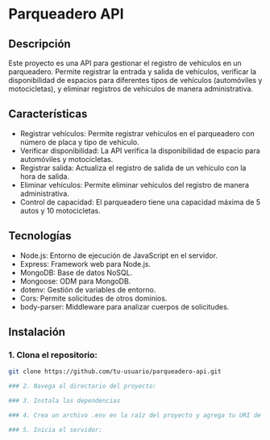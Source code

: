 # Parqueadero API

## Descripción

Este proyecto es una API para gestionar el registro de vehículos en un parqueadero. Permite registrar la entrada y salida de vehículos, verificar la disponibilidad de espacios para diferentes tipos de vehículos (automóviles y motocicletas), y eliminar registros de vehículos de manera administrativa.

## Características

- Registrar vehículos: Permite registrar vehículos en el parqueadero con número de placa y tipo de vehículo.
- Verificar disponibilidad: La API verifica la disponibilidad de espacio para automóviles y motocicletas.
- Registrar salida: Actualiza el registro de salida de un vehículo con la hora de salida.
- Eliminar vehículos: Permite eliminar vehículos del registro de manera administrativa.
- Control de capacidad: El parqueadero tiene una capacidad máxima de 5 autos y 10 motocicletas.

## Tecnologías
- Node.js: Entorno de ejecución de JavaScript en el servidor.
- Express: Framework web para Node.js.
- MongoDB: Base de datos NoSQL.
- Mongoose: ODM para MongoDB.
- dotenv: Gestión de variables de entorno.
- Cors: Permite solicitudes de otros dominios.
- body-parser: Middleware para analizar cuerpos de solicitudes.

## Instalación
### 1. Clona el repositorio:
```bash
git clone https://github.com/tu-usuario/parqueadero-api.git

### 2. Navega al directorio del proyecto:

### 3. Instala las dependencias

### 4. Crea un archivo .env en la raíz del proyecto y agrega tu URI de MongoDB Atlas:

### 5. Inicia el servidor:
